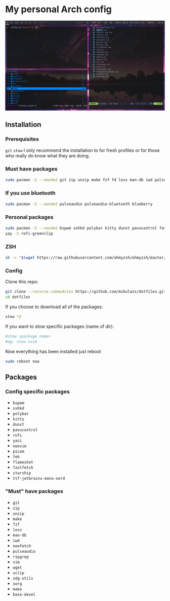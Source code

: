 # My personal Arch config

![preview](./config.png)

## Installation

### Prerequisites

`git` `stow` 
I only recommend the installation to for fresh profiles or for those who really do know what they are doing.

### Must have packages

```sh
sudo pacman -S --needed git zip unzip make fzf fd less man-db iwd pulseaudio brightnessctl ripgrep vim wget xclip xdg-utils xorg xorg-xinit make base-devel
```

### If you use bluetooth
```sh
sudo pacman -S --needed pulseaudio pulseaudio-bluetooth blueberry
```
### Personal packages
```sh
sudo pacman -S --needed bspwm sxhkd polybar kitty dunst pavucontrol fastfetch rofi rofi-calc rofi-emoji yazi neovim picom feh flameshot starship ttf-jetbrains-mono-nerd
yay -S rofi-greenclip
```
### ZSH
```sh
sh -c "$(wget https://raw.githubusercontent.com/ohmyzsh/ohmyzsh/master/tools/install.sh -O -)"
```

### Config

Clone this repo:
```sh
git clone --recurse-submodules https://github.com/mcbulazs/dotfiles.git
cd dotfiles
```
If you choose to download all of the packages:
```sh
stow */
```
If you want to stow specific packages (name of dir):
```sh
#stow <package_name>
#eg: stow nvim
```
Now everything has been installed just reboot
```sh
sudo reboot now
```

## Packages

### Config specific packages

- `bspwm`
- `sxhkd`
- `polybar` 
- `kitty`
- `dunst`
- `pavucontrol`
- `rofi`
- `yazi`
- `neovim`
- `picom`
- `feh`
- `flameshot`
- `fastfetch`
- `starship`
- `ttf-jetbrains-mono-nerd`

### "Must" have packages

- `git`
- `zip`
- `unzip`
- `make`
- `fzf`
- `less`
- `man-db`
- `iwd`
- `neofetch`
- `pulseaudio`
- `ripgrep`
- `vim`
- `wget`
- `xclip`
- `xdg-utils`
- `xorg`
- `make`
- `base-devel`

